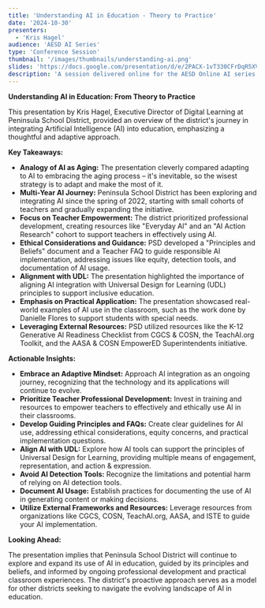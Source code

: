 ```yaml
---
title: 'Understanding AI in Education - Theory to Practice'
date: '2024-10-30'
presenters:
  - 'Kris Hagel'
audience: 'AESD AI Series'
type: 'Conference Session'
thumbnail: '/images/thumbnails/understanding-ai.png'
slides: 'https://docs.google.com/presentation/d/e/2PACX-1vT330CFrDqR5XVWLQLI0suVOGXVETadqspe5rDZDDZw4USpJlcyrcbjY0XnAWAa2u7OVnaBwCNX7Q_P/embed'
description: 'A session delivered online for the AESD Online AI series'
---
```


**Understanding AI in Education: From Theory to Practice**

This presentation by Kris Hagel, Executive Director of Digital Learning at Peninsula School District, provided an overview of the district's journey in integrating Artificial Intelligence (AI) into education, emphasizing a thoughtful and adaptive approach.

**Key Takeaways:**

- **Analogy of AI as Aging:** The presentation cleverly compared adapting to AI to embracing the aging process – it's inevitable, so the wisest strategy is to adapt and make the most of it.
- **Multi-Year AI Journey:** Peninsula School District has been exploring and integrating AI since the spring of 2022, starting with small cohorts of teachers and gradually expanding the initiative.
- **Focus on Teacher Empowerment:** The district prioritized professional development, creating resources like "Everyday AI" and an "AI Action Research" cohort to support teachers in effectively using AI.
- **Ethical Considerations and Guidance:** PSD developed a "Principles and Beliefs" document and a Teacher FAQ to guide responsible AI implementation, addressing issues like equity, detection tools, and documentation of AI usage.
- **Alignment with UDL:** The presentation highlighted the importance of aligning AI integration with Universal Design for Learning (UDL) principles to support inclusive education.
- **Emphasis on Practical Application:** The presentation showcased real-world examples of AI use in the classroom, such as the work done by Danielle Flores to support students with special needs.
- **Leveraging External Resources:** PSD utilized resources like the K-12 Generative AI Readiness Checklist from CGCS & COSN, the TeachAI.org Toolkit, and the AASA & COSN EmpowerED Superintendents initiative.

**Actionable Insights:**

- **Embrace an Adaptive Mindset:** Approach AI integration as an ongoing journey, recognizing that the technology and its applications will continue to evolve.
- **Prioritize Teacher Professional Development:** Invest in training and resources to empower teachers to effectively and ethically use AI in their classrooms.
- **Develop Guiding Principles and FAQs:** Create clear guidelines for AI use, addressing ethical considerations, equity concerns, and practical implementation questions.
- **Align AI with UDL:** Explore how AI tools can support the principles of Universal Design for Learning, providing multiple means of engagement, representation, and action & expression.
- **Avoid AI Detection Tools:** Recognize the limitations and potential harm of relying on AI detection tools.
- **Document AI Usage:** Establish practices for documenting the use of AI in generating content or making decisions.
- **Utilize External Frameworks and Resources:** Leverage resources from organizations like CGCS, COSN, TeachAI.org, AASA, and ISTE to guide your AI implementation.

**Looking Ahead:**

The presentation implies that Peninsula School District will continue to explore and expand its use of AI in education, guided by its principles and beliefs, and informed by ongoing professional development and practical classroom experiences. The district's proactive approach serves as a model for other districts seeking to navigate the evolving landscape of AI in education.
